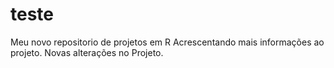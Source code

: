 # teste
Meu novo repositorio de projetos em R
Acrescentando mais informações ao projeto.
Novas alterações no Projeto.
